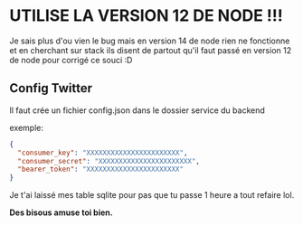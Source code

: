 # UTILISE LA VERSION 12 DE NODE !!!

Je sais plus d'ou vien le bug mais en version 14 de node rien ne fonctionne et en cherchant sur stack ils disent de partout qu'il faut passé en version 12 de node pour corrigé ce souci :D

## Config Twitter
Il faut crée un fichier config.json dans le dossier service du backend

exemple:
``` json
{
  "consumer_key": "XXXXXXXXXXXXXXXXXXXXXXX",
  "consumer_secret": "XXXXXXXXXXXXXXXXXXXXXXX",
  "bearer_token": "XXXXXXXXXXXXXXXXXXXXXXX"
}

```

Je t'ai laissé mes table sqlite pour pas que tu passe 1 heure a tout refaire lol.

**Des bisous amuse toi bien.**
